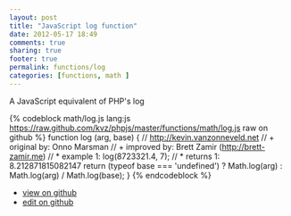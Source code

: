 ```yaml
---
layout: post
title: "JavaScript log function"
date: 2012-05-17 18:49
comments: true
sharing: true
footer: true
permalink: functions/log
categories: [functions, math ]
---
```

A JavaScript equivalent of PHP's log
<!-- more -->
{% codeblock math/log.js lang:js https://raw.github.com/kvz/phpjs/master/functions/math/log.js raw on github %}
function log (arg, base) {
    // http://kevin.vanzonneveld.net
    // +   original by: Onno Marsman
    // +   improved by: Brett Zamir (http://brett-zamir.me)
    // *     example 1: log(8723321.4, 7);
    // *     returns 1: 8.212871815082147
    return (typeof base === 'undefined') ? 
        Math.log(arg) :
        Math.log(arg) / Math.log(base);
}
{% endcodeblock %}
<ul>
 <li><a href="https://github.com/kvz/phpjs/blob/master/functions/math/log.js">view on github</a></li>
 <li><a href="https://github.com/kvz/phpjs/edit/master/functions/math/log.js">edit on github</a></li>
</ul>
